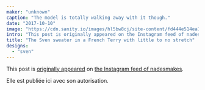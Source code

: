 ```yaml
---
maker: "unknown"
caption: "The model is totally walking away with it though."
date: "2017-10-10"
image: "https://cdn.sanity.io/images/hl5bw8cj/site-content/fd444e514ea1ec6a2e2830b0a17bbc044f18a702-683x854.jpg"
intro: "This post is originally appeared on the Instagram feed of nadesmakes ."
title: "The Sven sweater in a French Terry with little to no stretch"
designs:
  - "sven"
---
```



This post is [originally appeared](https://www.instagram.com/p/BaBqKDtDelP/) on [the Instagram feed of nadesmakes](https://www.instagram.com/nadesmakes/).

Elle est publiée ici avec son autorisation.

